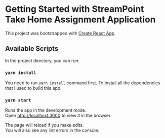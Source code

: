 # Getting Started with StreamPoint Take Home Assignment Application

This project was bootstrapped with [Create React App](https://github.com/facebook/create-react-app).

## Available Scripts

In the project directory, you can run:

### `yarn install`
You need to run `yarn install` command first.
To install all the dependencies that i used to build this app.

### `yarn start`

Runs the app in the development mode.\
Open [http://localhost:3000](http://localhost:3000) to view it in the browser.

The page will reload if you make edits.\
You will also see any lint errors in the console.

